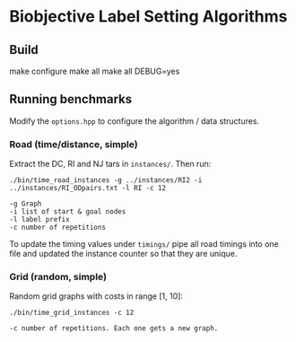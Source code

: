 # Biobjective Label Setting Algorithms

## Build
  
  make configure
  make all
  make all DEBUG=yes

## Running benchmarks
Modify the `options.hpp` to configure the algorithm / data structures.

### Road (time/distance, simple)
Extract the DC, RI and NJ tars in `instances/`. Then run:

    ./bin/time_road_instances -g ../instances/RI2 -i ../instances/RI_ODpairs.txt -l RI -c 12

    -g Graph
    -i list of start & goal nodes
    -l label prefix
    -c number of repetitions

To update the timing values under `timings/` pipe all road timings into one file and updated the instance counter so that they are unique.

### Grid (random, simple)
Random grid graphs with costs in range [1, 10]:
  
    ./bin/time_grid_instances -c 12

    -c number of repetitions. Each one gets a new graph.
